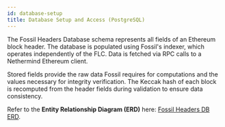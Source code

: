 ```yaml
---
id: database-setup
title: Database Setup and Access (PostgreSQL)
---
```


The Fossil Headers Database schema represents all fields of an Ethereum block header. The database is populated using Fossil's indexer, which operates independently of the FLC. Data is fetched via RPC calls to a Nethermind Ethereum client.

Stored fields provide the raw data Fossil requires for computations and the values necessary for integrity verification. The Keccak hash of each block is recomputed from the header fields during validation to ensure data consistency.

Refer to the **Entity Relationship Diagram (ERD)** here: [Fossil Headers DB ERD](https://www.notion.so/Fossil-Headers-DB-ERD-15a360fc38d080e1acf2c2035f25a987?pvs=21).
